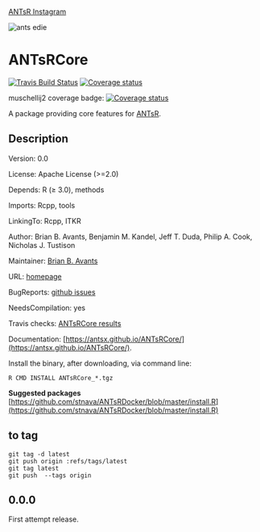 [ANTsR Instagram](https://www.instagram.com/antsrx/)

![ants edie](http://i.imgur.com/DcV1NVT.png)

# ANTsRCore

[![Travis Build Status](https://travis-ci.org/ANTsX/ANTsRCore.png?branch=master)](https://travis-ci.org/ANTsX/ANTsRCore)
[![Coverage status](https://codecov.io/gh/ANTsX/ANTsRCore/branch/master/graph/badge.svg)](https://codecov.io/github/ANTsX/ANTsRCore?branch=master)

muschellij2 coverage badge:
[![Coverage status](https://codecov.io/gh/muschellij2/ANTsRCore/branch/master/graph/badge.svg)](https://codecov.io/github/muschellij2/ANTsRCore?branch=master)  

A package providing core features for [ANTsR](http://stnava.github.io/ANTsR/).

## Description

Version: 0.0

License: 	Apache License (>=2.0)

Depends:	R (≥ 3.0), methods

Imports:	Rcpp, tools

LinkingTo:	Rcpp, ITKR

Author:	Brian B. Avants, Benjamin M. Kandel, Jeff T. Duda, Philip A. Cook, Nicholas J. Tustison

Maintainer:	[Brian B. Avants](http://stnava.github.io/)

URL:	[homepage](https://github.com/stnava/ANTsRCore)

BugReports: [github issues](http://github.com/stnava/ANTsRCore/issues)

NeedsCompilation:	yes

Travis checks:	[ANTsRCore results](https://travis-ci.org/stnava/ANTsRCore)

Documentation: [https://antsx.github.io/ANTsRCore/](https://antsx.github.io/ANTsRCore/).


Install the binary, after downloading, via command line:

```
R CMD INSTALL ANTsRCore_*.tgz
```

**Suggested packages** [https://github.com/stnava/ANTsRDocker/blob/master/install.R](https://github.com/stnava/ANTsRDocker/blob/master/install.R)


## to tag

```
git tag -d latest
git push origin :refs/tags/latest
git tag latest
git push  --tags origin
```

## 0.0.0

First attempt release.
